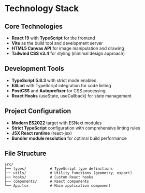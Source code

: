 # Technology Stack

## Core Technologies
- **React 19** with **TypeScript** for the frontend
- **Vite** as the build tool and development server
- **HTML5 Canvas API** for image manipulation and drawing
- **Tailwind CSS v3.4** for styling (minimal design approach)

## Development Tools
- **TypeScript 5.8.3** with strict mode enabled
- **ESLint** with TypeScript integration for code linting
- **PostCSS** and **Autoprefixer** for CSS processing
- **React Hooks** (useState, useCallback) for state management

## Project Configuration
- **Modern ES2022** target with ESNext modules
- **Strict TypeScript** configuration with comprehensive linting rules
- **JSX React runtime** (react-jsx)
- **Bundler module resolution** for optimal build performance

## File Structure
```
src/
├── types/           # TypeScript type definitions
├── utils/           # Utility functions (geometry, export)
├── hooks/           # Custom React hooks
├── components/      # React components
└── App.tsx          # Main application component
```